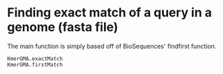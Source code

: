 # Finding exact match of a query in a genome (fasta file)
The main function is simply based off of BioSequences' findfirst function.

```@docs
KmerGMA.exactMatch
KmerGMA.firstMatch
```